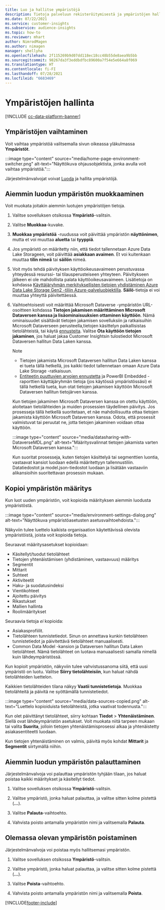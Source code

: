 ```yaml
---
title: Luo ja hallitse ympäristöjä
description: Tietoja palveluun rekisteröitymisestä ja ympäristöjen hallinnasta.
ms.date: 07/22/2021
ms.service: customer-insights
ms.subservice: audience-insights
ms.topic: how-to
ms.reviewer: mhart
author: NimrodMagen
ms.author: nimagen
manager: shellyha
ms.openlocfilehash: 2f115269b9d07dd118ec18cc48b55de8aea9b5bb
ms.sourcegitcommit: 98267da3f3eddbdfbc89600a7f54e5e664a8f069
ms.translationtype: HT
ms.contentlocale: fi-FI
ms.lasthandoff: 07/28/2021
ms.locfileid: "6683469"
---
```

# <a name="manage-environments"></a>Ympäristöjen hallinta

[!INCLUDE [cc-data-platform-banner](../includes/cc-data-platform-banner.md)]

## <a name="switch-environments"></a>Ympäristöjen vaihtaminen

Voit vaihtaa ympäristöä valitsemalla sivun oikeassa yläkulmassa **Ympäristöt**.

:::image type="content" source="media/home-page-environment-switcher.png" alt-text="Näyttökuva ohjausobjektista, jonka avulla voit vaihtaa ympäristöä.":::

Järjestelmänvalvojat voivat [Luoda](get-started-paid.md) ja hallita ympäristöjä.

## <a name="edit-an-existing-environment"></a>Aiemmin luodun ympäristön muokkaaminen

Voit muokata joitakin aiemmin luotujen ympäristöjen tietoja.

1.  Valitse sovelluksen otsikossa **Ympäristö**-valitsin.

2.  Valitse **Muokkaa**-kuvake.

3. **Muokkaa ympäristöä** -ruudussa voit päivittää ympäristön **näyttönimen**, mutta et voi muuttaa **aluetta** tai **tyyppiä**.

4. Jos ympäristö on määritetty niin, että tiedot tallennetaan Azure Data Lake Storageen, voit päivittää **asiakkaan avaimen**. Et voi kuitenkaan muuttaa **tilin nimeä** tai **säilön** nimeä.

5. Voit myös tehdä päivityksen käyttöoikeusavaimeen perustuvassa yhteydessä resurssi- tai tilausperusteiseen yhteyteen. Päivitykseen jälkeen ei ole mahdollista palata käyttöoikeusavaimeen. Lisätietoja on kohdassa [Käyttäjäryhmän merkityksellisten tietojen yhdistäminen Azure Data Lake Storage Gen2 -tiliin Azure-palveluobjektilla](connect-service-principal.md). **Säilö**-tietoja ei voi muuttaa yhteyttä päivitettäessä.

6. Vaihtoehtoisesti voit määrittää Microsoft Dataverse -ympäristön URL-osoitteen kohdassa **Tietojen jakamisen määrittäminen Microsoft Dataversen kanssa ja lisäominaisuuksien ottaminen käyttöön**. Nämä ominaisuudet sisältävät tietojen jakamisen sovelluksiin ja ratkaisuihin Microsoft Dataverseen perusteella,tietojen käsittelyn paikallisistas tietolähteistä, tai käytä [ennusteita](predictions.md). Valitse **Ota käyttöön tietojen jakaminen**, jos haluat jakaa Customer Insightsin tulostiedot Microsoft Dataversen hallitun Data Laken kanssa.

   > [!NOTE]
   > - Tietojen jakamista Microsoft Dataversen hallitun Data Laken kanssa ei tueta tällä hetkellä, jos kaikki tiedot tallennetaan omaan Azure Data Lake Storage -ratkaisuun.
   > - [Entiteetin puuttuvien arvojen ennustetta](predictions.md) ja PowerBI Embedded -raporttien käyttäjäryhmän tietoja (jos käytössä ympäristössäsi) ei tällä hetkellä tueta, kun otat tietojen jakamisen käyttöön Microsoft Dataversen hallitun tietojärven kanssa.

   Kun tietojen jakaminen Microsoft Dataversen kanssa on otettu käyttöön, aloitetaan tietolähteiden ja muiden prosessien täydellinen päivitys. Jos prosesseja tällä hetkellä suoritetaan, et näe mahdollisuutta ottaa tietojen jakamista käyttöön Microsoft Dataversen kanssa. Odota, että prosessit valmistuvat tai peruutat ne, jotta tietojen jakaminen voidaan ottaa käyttöön. 
   
   :::image type="content" source="media/datasharing-with-DataverseMDL.png" alt-text="Määritysvalinnat tietojen jakamista varten Microsoft Dataversen kanssa.":::
   
   Kun suoritat prosesseja, kuten tietojen käsittelyä tai segmenttien luontia, vastaavat kansiot luodaan edellä määritettyyn tallennustiliin. Datatiedostot ja model.json-tiedostot luodaan ja lisätään vastaaviin alikansioihin suoritettavan prosessin mukaan.

## <a name="copy-the-environment-configuration"></a>Kopioi ympäristön määritys

Kun luot uuden ympäristön, voit kopioida määrityksen aiemmin luodusta ympäristöstä. 

:::image type="content" source="media/environment-settings-dialog.png" alt-text="Näyttökuva ympäristöasetusten asetusvaihtoehdoista.":::

Näkyviin tulee luettelo kaikista organisaation käytettävissä olevista ympäristöistä, joista voit kopioida tietoja.

Seuraavat määritysasetukset kopioidaan:

- Käsitellyt/tuodut tietolähteet
- Tietojen yhtenäistämisen (yhdistäminen, vastaavuus) määritys
- Segmentit
- Mittarit
- Suhteet
- Aktiviteetit
- Haku- ja suodatusindeksi
- Vientikohteet
- Ajoitettu päivitys
- Rikastukset
- Mallien hallinta
- Roolimääritykset

Seuraavia tietoja *ei* kopioida:

- Asiakasprofiilit.
- Tietolähteen tunnistetiedot. Sinun on annettava kunkin tietolähteen tunnistetiedot ja päivitettävä tietolähteet manuaalisesti.
- Common Data Model -kansion ja Dataversen hallitun Data Laken tietolähteet. Nämä tietolähteet on luotava manuaalisesti samalla nimellä kuin lähdeympäristössä.

Kun kopioit ympäristön, näkyviin tulee vahvistussanoma siitä, että uusi ympäristö on luotu. Valitse **Siirry tietolähteisiin**, kun haluat nähdä tietolähteiden luettelon.

Kaikkien tietolähteiden tilana näkyy **Vaatii tunnistetietoja**. Muokkaa tietolähteitä ja päivitä ne syöttämällä tunnistetiedot.

:::image type="content" source="media/data-sources-copied.png" alt-text="Luettelo kopioiduista tietolähteistä, jotka vaativat todennusta.":::

Kun olet päivittänyt tietolähteet, siirry kohtaan **Tiedot** > **Yhtenäistäminen**. Siellä ovat lähdeympäristön asetukset. Voit muokata niitä tarpeen mukaan tai valita **Suorita**, jolloin tietojen yhtenäistämisprosessi alkaa ja yhtenäistetty asiakasentiteetti luodaan.

Kun tietojen yhtenäistäminen on valmis, päivitä myös kohdat **Mittarit** ja **Segmentit** siirtymällä niihin.

## <a name="reset-an-existing-environment"></a>Aiemmin luodun ympäristön palauttaminen

Järjestelmänvalvoja voi palauttaa ympäristön tyhjään tilaan, jos haluat poistaa kaikki määritykset ja käsitellyt tiedot.

1.  Valitse sovelluksen otsikossa **Ympäristö**-valitsin. 

2.  Valitse ympäristö, jonka haluat palauttaa, ja valitse sitten kolme pistettä (**...**). 

3. Valitse **Palauta**-vaihtoehto. 

4.  Vahvista poisto antamalla ympäristön nimi ja valitsemalla **Palauta**.

## <a name="delete-an-existing-environment"></a>Olemassa olevan ympäristön poistaminen

Järjestelmänvalvoja voi poistaa myös hallitsemasi ympäristön.

1.  Valitse sovelluksen otsikossa **Ympäristö**-valitsin.

2.  Valitse ympäristö, jonka haluat palauttaa, ja valitse sitten kolme pistettä (**...**). 

3. Valitse **Poista**-vaihtoehto. 

4.  Vahvista poisto antamalla ympäristön nimi ja valitsemalla **Poista**.


[!INCLUDE[footer-include](../includes/footer-banner.md)]
